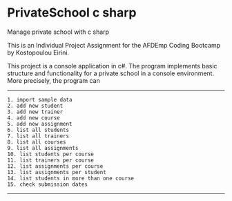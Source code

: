 # PrivateSchool c sharp
Manage private school with c sharp

This is an Individual Project Assignment for the AFDEmp Coding Bootcamp by Kostopoulou Eirini.

This project is a console application in c#. The program implements basic structure and functionality for a private school in a console environment. More precisely, the program can

********************************************************************
```
1. import sample data 
2. add new student    
3. add new trainer    
4. add new course   
5. add new assignment  
6. list all students  
7. list all trainers  
8. list all courses   
9. list all assignments
10. list students per course
11. list trainers per course 
12. list assignments per course 
13. list assignments per student 
14. list students in more than one course
15. check submission dates 
```
********************************************************************
